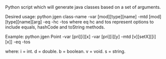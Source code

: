 Python script which will generate java classes based on a set of arguments.

Desired usage: python jgen class-name -var [mod][type][name] -mtd [mod][type][name][arg] -eq -hc -tos 
where eq hc and tos represent options to include equals, hashCode and toString methods. 

Example: python jgen Point -var [pri][i][x] -var [pri][i][y] -mtd [v][setX][[i][x]] -eq -tos

where:
i = int.
d = double.
b = boolean.
v = void.
s = string.
